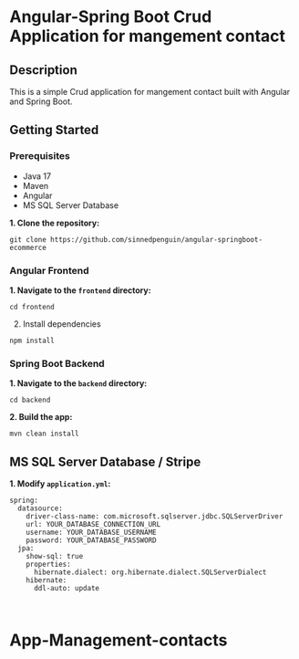# Angular-Spring Boot Crud Application for mangement contact

## Description

This is a simple Crud application for mangement contact  built with Angular and Spring Boot.



## Getting Started

### Prerequisites

- Java 17
- Maven
- Angular
- MS SQL Server Database


**1. Clone the repository:**
```shell
git clone https://github.com/sinnedpenguin/angular-springboot-ecommerce
```

### Angular Frontend
**1. Navigate to the `frontend` directory:**
```shell
cd frontend
```

2. Install dependencies
```shell
npm install
```

### Spring Boot Backend

**1. Navigate to the `backend` directory:**
```shell
cd backend
```

**2. Build the app:**
```shell
mvn clean install
```

## MS SQL Server Database / Stripe
**1. Modify `application.yml`:**
```shell
spring:
  datasource:
    driver-class-name: com.microsoft.sqlserver.jdbc.SQLServerDriver
    url: YOUR_DATABASE_CONNECTION_URL
    username: YOUR_DATABASE_USERNAME
    password: YOUR_DATABASE_PASSWORD
  jpa:
    show-sql: true
    properties:
      hibernate.dialect: org.hibernate.dialect.SQLServerDialect
    hibernate:
      ddl-auto: update
  
 
```
# App-Management-contacts

